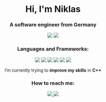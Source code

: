 <h1 align="center">Hi, I'm Niklas</h1>
<h3 align="center">A software engineer from Germany</h3>

<p align="center">
  <img src="https://img.shields.io/badge/Windows-0078D6?style=for-the-badge&logo=windows&logoColor=white" />
  <img src="https://img.shields.io/badge/Visual%20Studio-5C2D91.svg?style=for-the-badge&logo=visual-studio&logoColor=white" />
</p>

<h3 align="center">Languages and Frameworks:</h3>
  <p align="center">
    <img src="https://img.shields.io/badge/c++-%2300599C.svg?style=for-the-badge&logo=c%2B%2B&logoColor=white" />
    <img src="https://img.shields.io/badge/typescript-%23007ACC.svg?style=for-the-badge&logo=typescript&logoColor=white" />
    <img src="https://img.shields.io/badge/html5-%23E34F26.svg?style=for-the-badge&logo=html5&logoColor=white" />
    <img src="https://img.shields.io/badge/css3-%231572B6.svg?style=for-the-badge&logo=css3&logoColor=white" />
    <img src="https://img.shields.io/badge/postgres-%23316192.svg?style=for-the-badge&logo=postgresql&logoColor=white" />
    <img src="https://img.shields.io/badge/tailwindcss-%2338B2AC.svg?style=for-the-badge&logo=tailwind-css&logoColor=white" />
  </p>


<p align="center">I’m currently trying to <b>improve my skills</b> in <b>C++</b></p>

<h3 align="center">How to reach me:</h3>
<p align="center"> 
<a href="mailto:moinammorgen@gmail.com">
<img src="https://img.shields.io/badge/Gmail-D14836?style=for-the-badge&logo=gmail&logoColor=white" />
</a>

<a href="https://discordapp.com/users/611254381039583246" >
<img src="https://img.shields.io/badge/Discord-%235865F2.svg?style=for-the-badge&logo=discord&logoColor=white" />
</a>
</p>
